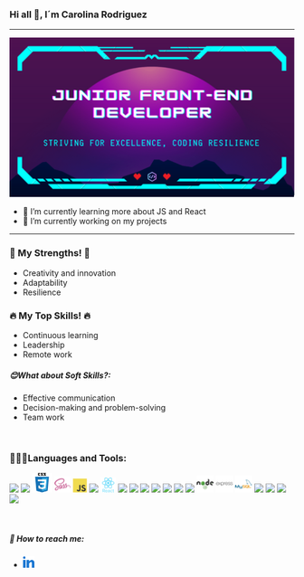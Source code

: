 ### Hi all 👋, I´m Carolina Rodriguez

---

![Alt text](./img/header.png)

- 🌱 I’m currently learning more about JS and React
- 🔭 I’m currently working on my projects

---

### 💪 My Strengths! 💪

- Creativity and innovation
- Adaptability
- Resilience

### 🔥 My Top Skills! 🔥

- Continuous learning
- Leadership
- Remote work

##### 😊What about Soft Skills?:

- Effective communication
- Decision-making and problem-solving
- Team work

<br/>

### 👩🏻‍💻Languages and Tools:

<p>

<img src="https://github.com/get-icon/geticon/raw/master/icons/visual-studio-code.svg" width="25"> 
<img src="https://github.com/get-icon/geticon/raw/master/icons/html-5.svg" width="25"> 
<img src="https://raw.githubusercontent.com/devicons/devicon/master/icons/css3/css3-original-wordmark.svg" width="35"> 
<img src="https://raw.githubusercontent.com/devicons/devicon/master/icons/sass/sass-original.svg" width="29"> 
<img src="https://raw.githubusercontent.com/devicons/devicon/master/icons/javascript/javascript-original.svg" width="25"> 
<img src="https://cdn.jsdelivr.net/gh/devicons/devicon@master/icons/typescript/typescript-original.svg" width="30">

<img src="https://raw.githubusercontent.com/devicons/devicon/master/icons/react/react-original-wordmark.svg" width="27"> 
<img src="https://devicon-website.vercel.app/api/vuejs/original.svg" width="25">
<img src="https://github.com/get-icon/geticon/raw/master/icons/vite.svg" width="25"> 
<img src='https://cdn.jsdelivr.net/gh/devicons/devicon@master/icons/babel/babel-original.svg' width="25">
<img src="https://github.com/get-icon/geticon/raw/master/icons/prettier.svg" width="25"> 
<img src="https://cdn.jsdelivr.net/gh/devicons/devicon@master/icons/postman/postman-original.svg" width="30">
<img src="https://github.com/get-icon/geticon/raw/master/icons/npm.svg" width="25"> 
<img src="https://github.com/get-icon/geticon/raw/master/icons/git-icon.svg" width="30"> 
<img src="https://raw.githubusercontent.com/devicons/devicon/master/icons/nodejs/nodejs-original-wordmark.svg" width="30"> 
<img src="https://raw.githubusercontent.com/devicons/devicon/master/icons/express/express-original-wordmark.svg" width="30"> 
<img src="https://raw.githubusercontent.com/devicons/devicon/master/icons/mysql/mysql-original-wordmark.svg" width="30">

<img src="https://cdn.jsdelivr.net/gh/devicons/devicon@master/icons/jest/jest-plain.svg" width="30">

<img src="https://cdn.jsdelivr.net/gh/devicons/devicon@master/icons/confluence/confluence-original.svg" width="25">

<img src="https://cdn.jsdelivr.net/gh/devicons/devicon@master/icons/notion/notion-original.svg" width="25">

<img src="https://cdn.jsdelivr.net/gh/devicons/devicon@latest/icons/wordpress/wordpress-original.svg" width="25"/>


</p>
<br/>

##### 💬 How to reach me:

- [<img src="image.png" width="20">](http://www.linkedin.com/in/carolinarodrp)

<!--
**carodriguezp/carodriguezp** is a ✨ _special_ ✨ repository because its `README.md` (this file) appears on your GitHub profile.

Here are some ideas to get you started:

- 🔭 I’m currently working on ...
- 🌱 I’m currently learning ...
- 👯 I’m looking to collaborate on ...
- 🤔 I’m looking for help with ...
- 💬 Ask me about ...
- ⚡ Fun fact: ...
-->
